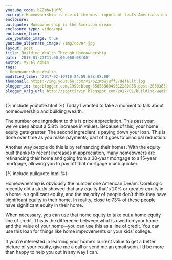 ```yaml
---
youtube_code: bZZWbwjHffE
excerpt: Homeownership is one of the most important tools Americans can use to build wealth. Today we’ll dive a little deeper into the ways you can pull this off.
enclosure:
pullquote: Homeownership is the American dream.
enclosure_type: video/mp4
enclosure_time:
use_youtube_image: true
youtube_alternate_image: /img/cover.jpg
layout: post
title: Building Wealth Through Homeownership
date: '2017-01-27T11:00:00.000-08:00'
author: Vyral Admin
tags:
- Homeownership Wealth
modified_time: '2017-02-10T10:24:59.628-08:00'
thumbnail: https://img.youtube.com/vi/bZZWbwjHffE/default.jpg
blogger_id: tag:blogger.com,1999:blog-6585386049612280855.post-2030385870281876245
blogger_orig_url: http://scottirvin.blogspot.com/2017/01/building-wealth-through-homeownership.html
---
```

{% include youtube.html %}
Today I wanted to take a moment to talk about homeownership and building wealth.

The number one ingredient to this is price appreciation. This past year, we’ve seen about a 5.8% increase in values. Because of this, your home equity gets greater. The second ingredient is paying down your loan. This is done over time as you make payments; part of it goes to principal reduction.

Another way people do this is by refinancing their homes. With the equity built thanks to recent increases in appreciation, many homeowners are refinancing their home and going from a 30-year mortgage to a 15-year mortgage, allowing you to pay off that mortgage much quicker.

{% include pullquote.html %}

Homeownership is obviously the number one American Dream. CoreLogic recently did a study showed that any equity that's 20% or greater equity in a home is significant equity, and the majority of people don’t think they have significant equity in their home. In reality, close to 73% of these people have significant equity in their home.

When necessary, you can use that home equity to take out a home equity line of credit. This is the difference between what is owed on your home and the value of your home—you can use this as a line of credit. You can use this loan for things like home improvements or your kids’ college.

 If you’re interested in learning your home’s current value to get a better picture of your equity, give me a call or send me an email soon. I’d be more than happy to help you out in any way I can.

